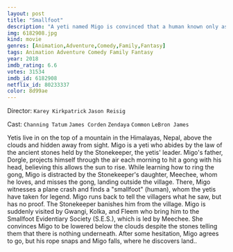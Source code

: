 ```yaml
---
layout: post
title: "Smallfoot"
description: "A yeti named Migo is convinced that a human known only as Small Foot is real and has to prove to his tribe that it does exist with the help of Meechee and the S.E.S - Smallfoot Evidentiary Society..."
img: 6182908.jpg
kind: movie
genres: [Animation,Adventure,Comedy,Family,Fantasy]
tags: Animation Adventure Comedy Family Fantasy 
year: 2018
imdb_rating: 6.6
votes: 31534
imdb_id: 6182908
netflix_id: 80233337
color: 8d99ae
---
```

Director: `Karey Kirkpatrick` `Jason Reisig`  

Cast: `Channing Tatum` `James Corden` `Zendaya` `Common` `LeBron James` 

Yetis live in on the top of a mountain in the Himalayas, Nepal, above the clouds and hidden away from sight. Migo is a yeti who abides by the law of the ancient stones held by the Stonekeeper, the yetis' leader. Migo's father, Dorgle, projects himself through the air each morning to hit a gong with his head, believing this allows the sun to rise. While learning how to ring the gong, Migo is distracted by the Stonekeeper's daughter, Meechee, whom he loves, and misses the gong, landing outside the village. There, Migo witnesses a plane crash and finds a "smallfoot" (human), whom the yetis have taken for legend. Migo runs back to tell the villagers what he saw, but has no proof. The Stonekeeper banishes him from the village. Migo is suddenly visited by Gwangi, Kolka, and Fleem who bring him to the Smallfoot Evidentiary Society (S.E.S.), which is led by Meechee. She convinces Migo to be lowered below the clouds despite the stones telling them that there is nothing underneath. After some hesitation, Migo agrees to go, but his rope snaps and Migo falls, where he discovers land..